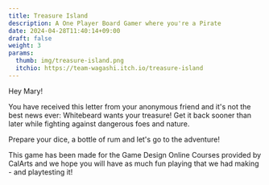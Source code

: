 ```yaml
---
title: Treasure Island
description: A One Player Board Gamer where you're a Pirate
date: 2024-04-28T11:40:14+09:00
draft: false
weight: 3
params:
  thumb: img/treasure-island.png
  itchio: https://team-wagashi.itch.io/treasure-island
---
```


Hey Mary!

You have received this letter from your anonymous friend and it's not the best news ever: Whitebeard wants your treasure! Get it back sooner than later while fighting against dangerous foes and nature.

Prepare your dice, a bottle of rum and let's go to the adventure!


This game has been made for the Game Design Online Courses provided by CalArts and we hope you will have as much fun playing that we had making - and playtesting it!